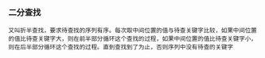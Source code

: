 ### 二分查找
    又叫折半查找，要求待查找的序列有序。每次取中间位置的值与待查关键字比较，如果中间位置
    的值比待查关键字大，则在前半部分循环这个查找的过程，如果中间位置的值比待查关键字小，
    则在后半部分循环这个查找的过程。直到查找到了为止，否则序列中没有待查的关键字
    
    